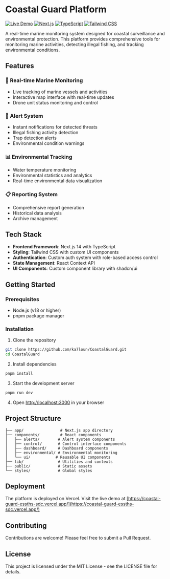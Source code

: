 # Coastal Guard Platform

[![Live Demo](https://img.shields.io/badge/demo-online-green.svg)](https://coastal-guard-essths-sdc.vercel.app/)
[![Next.js](https://img.shields.io/badge/Next.js-14-black)](https://nextjs.org/)
[![TypeScript](https://img.shields.io/badge/TypeScript-5.0-blue)](https://www.typescriptlang.org/)
[![Tailwind CSS](https://img.shields.io/badge/Tailwind-3.0-38B2AC)](https://tailwindcss.com/)

A real-time marine monitoring system designed for coastal surveillance and environmental protection. This platform provides comprehensive tools for monitoring marine activities, detecting illegal fishing, and tracking environmental conditions.



## Features

### 🚢 Real-time Marine Monitoring
- Live tracking of marine vessels and activities
- Interactive map interface with real-time updates
- Drone unit status monitoring and control

### 🚨 Alert System
- Instant notifications for detected threats
- Illegal fishing activity detection
- Trap detection alerts
- Environmental condition warnings

### 📊 Environmental Tracking
- Water temperature monitoring
- Environmental statistics and analytics
- Real-time environmental data visualization

### 📋 Reporting System
- Comprehensive report generation
- Historical data analysis
- Archive management

## Tech Stack

- **Frontend Framework**: Next.js 14 with TypeScript
- **Styling**: Tailwind CSS with custom UI components
- **Authentication**: Custom auth system with role-based access control
- **State Management**: React Context API
- **UI Components**: Custom component library with shadcn/ui

## Getting Started

### Prerequisites

- Node.js (v18 or higher)
- pnpm package manager

### Installation

1. Clone the repository
```bash
git clone https://github.com/ka7loun/CoastalGuard.git
cd CoastalGuard
```

2. Install dependencies
```bash
pnpm install
```

3. Start the development server
```bash
pnpm run dev
```

4. Open [http://localhost:3000](http://localhost:3000) in your browser

## Project Structure

```
├── app/                # Next.js app directory
├── components/         # React components
│   ├── alerts/        # Alert system components
│   ├── control/       # Control interface components
│   ├── dashboard/     # Dashboard components
│   ├── environmental/ # Environmental monitoring
│   └── ui/           # Reusable UI components
├── lib/               # Utilities and contexts
├── public/            # Static assets
└── styles/            # Global styles
```

## Deployment

The platform is deployed on Vercel. Visit the live demo at [https://coastal-guard-essths-sdc.vercel.app/](https://coastal-guard-essths-sdc.vercel.app/)

## Contributing

Contributions are welcome! Please feel free to submit a Pull Request.

## License

This project is licensed under the MIT License - see the LICENSE file for details.
